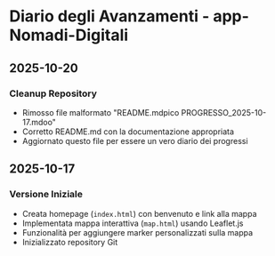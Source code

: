 # Diario degli Avanzamenti - app-Nomadi-Digitali

## 2025-10-20

### Cleanup Repository
- Rimosso file malformato "README.mdpico PROGRESSO_2025-10-17.mdoo"
- Corretto README.md con la documentazione appropriata
- Aggiornato questo file per essere un vero diario dei progressi

## 2025-10-17

### Versione Iniziale
- Creata homepage (`index.html`) con benvenuto e link alla mappa
- Implementata mappa interattiva (`map.html`) usando Leaflet.js
- Funzionalità per aggiungere marker personalizzati sulla mappa
- Inizializzato repository Git
